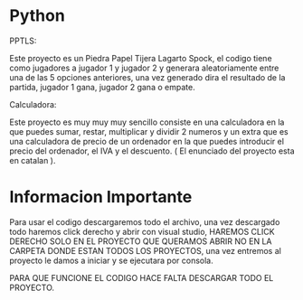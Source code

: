 # Python
PPTLS:

Este proyecto es un Piedra Papel Tijera Lagarto Spock, el codigo tiene como jugadores a jugador 1 y jugador 2 y generara aleatoriamente entre una de las 5 opciones anteriores, una vez generado dira el resultado de la partida, jugador 1 gana, jugador 2 gana o empate. 

Calculadora:

Este proyecto es muy muy muy sencillo consiste en una calculadora en la que puedes sumar, restar, multiplicar y dividir 2 numeros y un extra que es una calculadora de precio de un ordenador en la que puedes introducir el precio del ordenador, el IVA y el descuento. ( El enunciado del proyecto esta en catalan ).

# Informacion Importante

Para usar el codigo descargaremos todo el archivo, una vez descargado todo haremos click derecho y abrir con visual studio, HAREMOS CLICK DERECHO SOLO EN EL PROYECTO QUE QUERAMOS ABRIR NO EN LA CARPETA DONDE ESTAN TODOS LOS PROYECTOS, una vez entremos al proyecto le damos a iniciar y se ejecutara por consola.

PARA QUE FUNCIONE EL CODIGO HACE FALTA DESCARGAR TODO EL PROYECTO.
